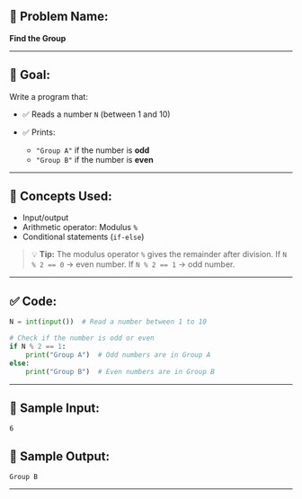 ## 🧩 **Problem Name:**

**Find the Group**

---

## 🎯 **Goal:**

Write a program that:

- ✅ Reads a number `N` (between 1 and 10)
- ✅ Prints:

  - `"Group A"` if the number is **odd**
  - `"Group B"` if the number is **even**

---

## 🧠 **Concepts Used:**

- Input/output
- Arithmetic operator: Modulus `%`
- Conditional statements (`if-else`)

> 💡 **Tip:**
> The modulus operator `%` gives the remainder after division.
> If `N % 2 == 0` → even number.
> If `N % 2 == 1` → odd number.

---

## ✅ **Code:**

```python
N = int(input())  # Read a number between 1 to 10

# Check if the number is odd or even
if N % 2 == 1:
    print("Group A")  # Odd numbers are in Group A
else:
    print("Group B")  # Even numbers are in Group B
```

---

## 🧪 **Sample Input:**

```
6
```

## 🧾 **Sample Output:**

```
Group B
```

---
